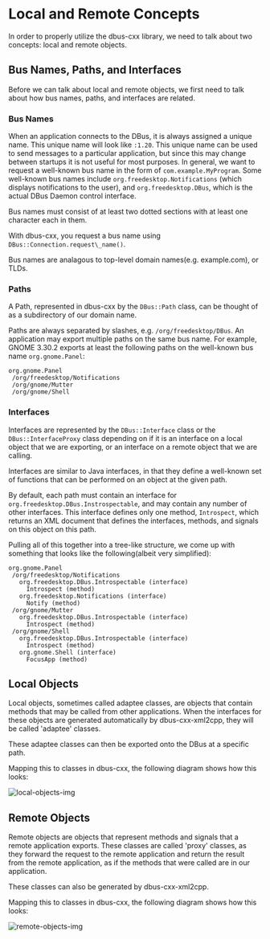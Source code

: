 Local and Remote Concepts
===

In order to properly utilize the dbus-cxx library, we need to talk
about two concepts: local and remote objects.

## Bus Names, Paths, and Interfaces

Before we can talk about local and remote objects, we first need to talk
about how bus names, paths, and interfaces are related.

### Bus Names

When an application connects to the DBus, it is always assigned a unique
name.  This unique name will look like `:1.20`.  This unique name can
be used to send messages to a particular application, but since this
may change between startups it is not useful for most purposes.  In general,
we want to request a well-known bus name in the form of
`com.example.MyProgram`.  Some well-known bus names include
`org.freedesktop.Notifications` (which displays notifications to the user),
and `org.freedesktop.DBus`, which is the actual DBus Daemon control
interface.

Bus names must consist of at least two dotted sections with at least
one character each in them.

With dbus-cxx, you request a bus name using 
`DBus::Connection.request\_name()`. 

Bus names are analagous to top-level domain names(e.g. example.com), or TLDs.

### Paths

A Path, represented in dbus-cxx by the `DBus::Path` class, can be thought of
as a subdirectory of our domain name.

Paths are always separated by slashes,
e.g. `/org/freedesktop/DBus`.  An application may export multiple paths on
the same bus name.  For example, GNOME 3.30.2 exports at least
the following paths on the well-known bus name `org.gnome.Panel`:

```
org.gnome.Panel
 /org/freedesktop/Notifications
 /org/gnome/Mutter
 /org/gnome/Shell
```

### Interfaces

Interfaces are represented by the `DBus::Interface` class or the
`DBus::InterfaceProxy` class depending on if it is an interface on a
local object that we are exporting, or an interface on a remote object
that we are calling.

Interfaces are similar to Java interfaces, in that they define a well-known
set of functions that can be performed on an object at the given path.

By default, each path must contain an interface for 
`org.freedesktop.DBus.Instrospectable`, and may contain any number of other
interfaces.  This interface defines only one
method, `Introspect`, which returns an XML document that defines the
interfaces, methods, and signals on this object on this path.

Pulling all of this together into a tree-like structure, we come up with
something that looks like the following(albeit very simplified):

```
org.gnome.Panel
 /org/freedesktop/Notifications
   org.freedesktop.DBus.Introspectable (interface)
     Introspect (method)
   org.freedesktop.Notifications (interface)
     Notify (method)
 /org/gnome/Mutter
   org.freedesktop.DBus.Introspectable (interface)
     Introspect (method)
 /org/gnome/Shell
   org.freedesktop.DBus.Introspectable (interface)
     Introspect (method)
   org.gnome.Shell (interface)
     FocusApp (method)
```

## Local Objects

Local objects, sometimes called adaptee classes, are objects that contain
methods that may be called from other applications.  When the interfaces
for these objects are generated automatically by dbus-cxx-xml2cpp, they will
be called 'adaptee' classes.

These adaptee classes can then be exported onto the DBus at a specific path.

Mapping this to classes in dbus-cxx, the following diagram shows how this
looks:

![local-objects-img]

## Remote Objects

Remote objects are objects that represent methods and signals that a
remote application exports.  These classes are called 'proxy' classes,
as they forward the request to the remote application and return the
result from the remote application, as if the methods that were called are
in our application.

These classes can also be generated by dbus-cxx-xml2cpp.

Mapping this to classes in dbus-cxx, the following diagram shows how this
looks:

![remote-objects-img]

[local-objects-img]: local.png
[remote-objects-img]: remote.png
